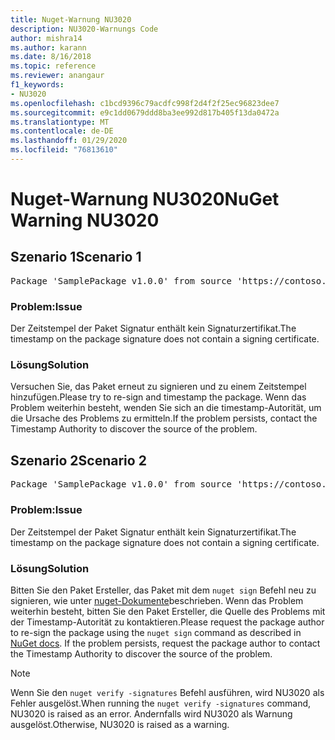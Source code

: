 ```yaml
---
title: Nuget-Warnung NU3020
description: NU3020-Warnungs Code
author: mishra14
ms.author: karann
ms.date: 8/16/2018
ms.topic: reference
ms.reviewer: anangaur
f1_keywords:
- NU3020
ms.openlocfilehash: c1bcd9396c79acdfc998f2d4f2f25ec96823dee7
ms.sourcegitcommit: e9c1dd0679ddd8ba3ee992d817b405f13da0472a
ms.translationtype: MT
ms.contentlocale: de-DE
ms.lasthandoff: 01/29/2020
ms.locfileid: "76813610"
---
```

# <a name="nuget-warning-nu3020"></a><span data-ttu-id="c6b18-103">Nuget-Warnung NU3020</span><span class="sxs-lookup"><span data-stu-id="c6b18-103">NuGet Warning NU3020</span></span>

## <a name="scenario-1"></a><span data-ttu-id="c6b18-104">Szenario 1</span><span class="sxs-lookup"><span data-stu-id="c6b18-104">Scenario 1</span></span>

<pre>Package 'SamplePackage v1.0.0' from source 'https://contoso.com/index.json': The timestamp does not have a signing certificate.</pre>

### <a name="issue"></a><span data-ttu-id="c6b18-105">Problem:</span><span class="sxs-lookup"><span data-stu-id="c6b18-105">Issue</span></span>

<span data-ttu-id="c6b18-106">Der Zeitstempel der Paket Signatur enthält kein Signaturzertifikat.</span><span class="sxs-lookup"><span data-stu-id="c6b18-106">The timestamp on the package signature does not contain a signing certificate.</span></span>


### <a name="solution"></a><span data-ttu-id="c6b18-107">Lösung</span><span class="sxs-lookup"><span data-stu-id="c6b18-107">Solution</span></span>

<span data-ttu-id="c6b18-108">Versuchen Sie, das Paket erneut zu signieren und zu einem Zeitstempel hinzufügen.</span><span class="sxs-lookup"><span data-stu-id="c6b18-108">Please try to re-sign and timestamp the package.</span></span> <span data-ttu-id="c6b18-109">Wenn das Problem weiterhin besteht, wenden Sie sich an die timestamp-Autorität, um die Ursache des Problems zu ermitteln.</span><span class="sxs-lookup"><span data-stu-id="c6b18-109">If the problem persists, contact the Timestamp Authority to discover the source of the problem.</span></span>



## <a name="scenario-2"></a><span data-ttu-id="c6b18-110">Szenario 2</span><span class="sxs-lookup"><span data-stu-id="c6b18-110">Scenario 2</span></span>

<pre>Package 'SamplePackage v1.0.0' from source 'https://contoso.com/index.json': The primary signature's timestamp does not have a signing certificate.</pre>

### <a name="issue"></a><span data-ttu-id="c6b18-111">Problem:</span><span class="sxs-lookup"><span data-stu-id="c6b18-111">Issue</span></span>

<span data-ttu-id="c6b18-112">Der Zeitstempel der Paket Signatur enthält kein Signaturzertifikat.</span><span class="sxs-lookup"><span data-stu-id="c6b18-112">The timestamp on the package signature does not contain a signing certificate.</span></span>


### <a name="solution"></a><span data-ttu-id="c6b18-113">Lösung</span><span class="sxs-lookup"><span data-stu-id="c6b18-113">Solution</span></span>

<span data-ttu-id="c6b18-114">Bitten Sie den Paket Ersteller, das Paket mit dem `nuget sign` Befehl neu zu signieren, wie unter [nuget-Dokumente](../../create-packages/sign-a-package.md)beschrieben. Wenn das Problem weiterhin besteht, bitten Sie den Paket Ersteller, die Quelle des Problems mit der Timestamp-Autorität zu kontaktieren.</span><span class="sxs-lookup"><span data-stu-id="c6b18-114">Please request the package author to re-sign the package using the `nuget sign` command as described in [NuGet docs](../../create-packages/sign-a-package.md). If the problem persists, request the package author to contact the Timestamp Authority to discover the source of the problem.</span></span>


> [!Note]
> <span data-ttu-id="c6b18-115">Wenn Sie den `nuget verify -signatures` Befehl ausführen, wird NU3020 als Fehler ausgelöst.</span><span class="sxs-lookup"><span data-stu-id="c6b18-115">When running the `nuget verify -signatures` command, NU3020 is raised as an error.</span></span> <span data-ttu-id="c6b18-116">Andernfalls wird NU3020 als Warnung ausgelöst.</span><span class="sxs-lookup"><span data-stu-id="c6b18-116">Otherwise, NU3020 is raised as a warning.</span></span>
